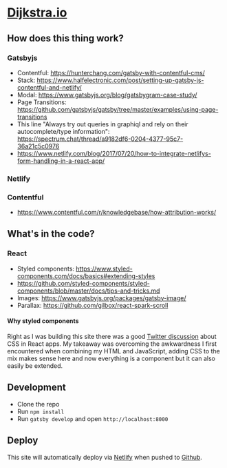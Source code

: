# [Dijkstra.io](http://dijkstra.io)

## How does this thing work?

### Gatsbyjs

+ Contentful: https://hunterchang.com/gatsby-with-contentful-cms/
+ Stack: https://www.halfelectronic.com/post/setting-up-gatsby-js-contentful-and-netlify/
+ Modal: https://www.gatsbyjs.org/blog/gatsbygram-case-study/
+ Page Transitions: https://github.com/gatsbyjs/gatsby/tree/master/examples/using-page-transitions
+ This line "Always try out queries in graphiql and rely on their
  autocomplete/type information": https://spectrum.chat/thread/a9182df6-0204-4377-95c7-36a21c5c0976
+ https://www.netlify.com/blog/2017/07/20/how-to-integrate-netlifys-form-handling-in-a-react-app/

### Netlify

### Contentful

+ https://www.contentful.com/r/knowledgebase/how-attribution-works/


## What's in the code?

### React

+ Styled components: https://www.styled-components.com/docs/basics#extending-styles
+ https://github.com/styled-components/styled-components/blob/master/docs/tips-and-tricks.md
+ Images: https://www.gatsbyjs.org/packages/gatsby-image/
+ Parallax: https://github.com/gilbox/react-spark-scroll

#### Why styled components

Right as I was building this site there was a good [Twitter
discussion](https://twitter.com/mjackson/status/964662241168539648) about CSS
in React apps. My takeaway was overcoming the awkwardness I first encountered
when combining my HTML and JavaScript, adding CSS to the mix makes sense here
and now everything is a component but it can also easily be extended.


## Development
+ Clone the repo
+ Run `npm install`
+ Run `gatsby develop` and open `http://localhost:8000`

## Deploy

This site will automatically deploy via [Netlify](https://www.netlify.com) when
pushed to [Github](http://www.github.com).
